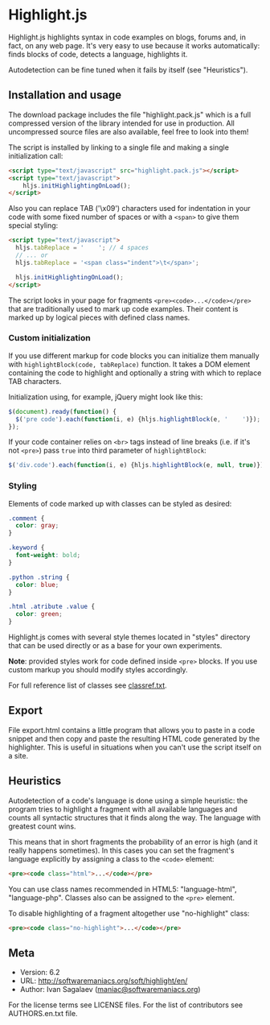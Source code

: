 # Highlight.js

Highlight.js highlights syntax in code examples on blogs, forums and,
in fact, on any web page. It's very easy to use because it works
automatically: finds blocks of code, detects a language, highlights it.

Autodetection can be fine tuned when it fails by itself (see "Heuristics").


## Installation and usage

The download package includes the file "highlight.pack.js" which is a full
compressed version of the library intended for use in production. All
uncompressed source files are also available, feel free to look into them!

The script is installed by linking to a single file and making a single
initialization call:

```html
<script type="text/javascript" src="highlight.pack.js"></script>
<script type="text/javascript">
    hljs.initHighlightingOnLoad();
</script>
```

Also you can replace TAB ('\x09') characters used for indentation in your code
with some fixed number of spaces or with a `<span>` to give them special
styling:

```html
<script type="text/javascript">
  hljs.tabReplace = '    '; // 4 spaces
  // ... or
  hljs.tabReplace = '<span class="indent">\t</span>';

  hljs.initHighlightingOnLoad();
</script>
```

The script looks in your page for fragments `<pre><code>...</code></pre>`
that are traditionally used to mark up code examples. Their content is
marked up by logical pieces with defined class names.


### Custom initialization

If you use different markup for code blocks you can initialize them manually
with `highlightBlock(code, tabReplace)` function. It takes a DOM element
containing the code to highlight and optionally a string with which to replace
TAB characters.

Initialization using, for example, jQuery might look like this:

```javascript
$(document).ready(function() {
  $('pre code').each(function(i, e) {hljs.highlightBlock(e, '    ')});
});
```

If your code container relies on `<br>` tags instead of line breaks (i.e. if
it's not `<pre>`) pass `true` into third parameter of `highlightBlock`:

```javascript
$('div.code').each(function(i, e) {hljs.highlightBlock(e, null, true)});
```

### Styling

Elements of code marked up with classes can be styled as desired:

```css
.comment {
  color: gray;
}

.keyword {
  font-weight: bold;
}

.python .string {
  color: blue;
}

.html .atribute .value {
  color: green;
}
```

Highlight.js comes with several style themes located in "styles" directory that
can be used directly or as a base for your own experiments.

**Note**: provided styles work for code defined inside `<pre>` blocks. If you use
custom markup you should modify styles accordingly.

For full reference list of classes see [classref.txt][cr].

[cr]: http://github.com/isagalaev/highlight.js/blob/master/classref.txt


## Export

File export.html contains a little program that allows you to paste in a code
snippet and then copy and paste the resulting HTML code generated by the
highlighter. This is useful in situations when you can't use the script itself
on a site.


## Heuristics

Autodetection of a code's language is done using a simple heuristic:
the program tries to highlight a fragment with all available languages and
counts all syntactic structures that it finds along the way. The language
with greatest count wins.

This means that in short fragments the probability of an error is high
(and it really happens sometimes). In this cases you can set the fragment's
language explicitly by assigning a class to the `<code>` element:

```html
<pre><code class="html">...</code></pre>
```

You can use class names recommended in HTML5: "language-html",
"language-php". Classes also can be assigned to the `<pre>` element.

To disable highlighting of a fragment altogether use "no-highlight" class:

```html
<pre><code class="no-highlight">...</code></pre>
```

## Meta

- Version: 6.2
- URL:     http://softwaremaniacs.org/soft/highlight/en/
- Author:  Ivan Sagalaev (<maniac@softwaremaniacs.org>)

For the license terms see LICENSE files.
For the list of contributors see AUTHORS.en.txt file.
